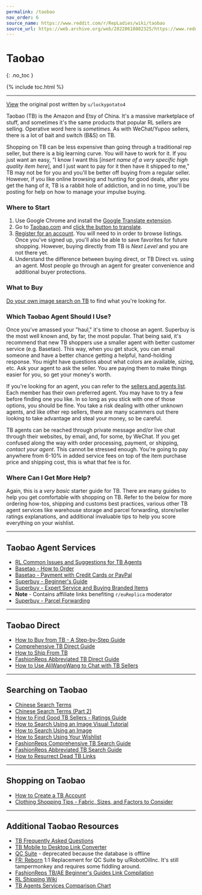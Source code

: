 ```yaml
---
permalink: /taobao
nav_order: 6
source_name: https://www.reddit.com/r/RepLadies/wiki/taobao
source_url: https://web.archive.org/web/20220618082325/https://www.reddit.com/r/RepLadies/wiki/taobao
---
```


# Taobao
{: .no_toc }

{% include toc.html %}

---

<p class="text-small text-grey-dk-100 mb-0"><a href="https://web.archive.org/web/20201111213218/https://www.reddit.com/r/RepLadies/comments/88aktf/guide_getting_started_on_taobao/">View</a> the original post written by <code>u/luckypotato4</code></p>

Taobao (TB) is the Amazon and Etsy of China. It's a massive marketplace of stuff, and sometimes it's the same products that popular RL sellers are selling. Operative word here is *sometimes.* As with WeChat/Yupoo sellers, there is a lot of bait and switch (B&S) on TB.

Shopping on TB can be less expensive than going through a traditional rep seller, but there is a big learning curve. You will have to work for it. If you just want an easy, "I know I want this [*insert name of a very specific high quality item here*], and I just want to pay for it then have it shipped to me," TB may not be for you and you'll be better off buying from a regular seller. However, if you like online browsing and hunting for good deals, after you get the hang of it, TB is a rabbit hole of addiction, and in no time, you'll be posting for help on how to manage your impulse buying.

### Where to Start

1. Use Google Chrome and install the [Google Translate extension](https://chrome.google.com/webstore/detail/google-translate/aapbdbdomjkkjkaonfhkkikfgjllcleb?hl=en).
2. Go to [Taobao.com](https://www.taobao.com/) and [click the button to translate](https://imgur.com/a/11C6G2K).
3. [Register for an account](https://reg.taobao.com/member/reg/fill_mobile.htm). You will need to in order to browse listings. Once you've signed up, you'll also be able to save favorites for future shopping. However, buying directly from TB is *Next Level* and you are not there yet.
4. Understand the difference between buying direct, or TB Direct vs. using an agent. Most people go through an agent for greater convenience and additional buyer protections.

### What to Buy

[Do your own image search on TB](https://www.unddit.com/r/RepLadies/comments/7zg2mc/guide_really_basic_taobao_image_search/) to find what you're looking for.

### Which Taobao Agent Should I Use?

Once you've amassed your "haul," it's time to choose an agent. Superbuy is the most well known and, by far, the most popular. That being said, it's recommend that new TB shoppers use a smaller agent with better customer service (e.g. Basetao). This way, when you get stuck, you can email someone and have a better chance getting a helpful, hand-holding response. You might have questions about what colors are available, sizing, etc. Ask your agent to ask the seller. You are paying them to make things easier for you, so get your money's worth.

If you're looking for an agent, you can refer to the [sellers and agents list](./sellers). Each member has their own preferred agent. You may have to try a few before finding one you like. In so long as you stick with one of those options, you should be fine. You take a risk dealing with other unknown agents, and like other rep sellers, there are many scammers out there looking to take advantage and steal your money, so be careful.

TB agents can be reached through private message and/or live chat through their websites, by email, and, for some, by WeChat. If you get confused along the way with order processing, payment, or shipping, *contact your agent*. This cannot be stressed enough. You're going to pay anywhere from 6-10% in added service fees on top of the item purchase price and shipping cost, this is what that fee is for.

### Where Can I Get More Help?

Again, this is a *very basic* starter guide for TB. There are many guides to help you get comfortable with shopping on TB. Refer to the below for more ordering how-tos, shipping and customs best practices, various other TB agent services like warehouse storage and parcel forwarding, store/seller ratings explanations, and additional invaluable tips to help you score everything on your wishlist.

---

## Taobao Agent Services

- [RL Common Issues and Suggestions for TB Agents](https://www.unddit.com/r/RepLadies/comments/87se08/if_you_could_create_your_perfect_taobao_shopping/)
- [Basetao - How to Order](https://www.basetao.net/index/howitworks.html)
- [Basetao - Payment with Credit Cards or PayPal](https://www.unddit.com/r/RepLadies/comments/8b7rk7/psa_using_credit_cards_or_paypal_with_basetao/)
- [Superbuy - Beginner's Guide](https://img.superbuy.com/download/shoppingagent_en.pdf)
- [Superbuy - Expert Service and Buying Branded Items](https://www.unddit.com/r/RepLadies/comments/8ip0d6/psa_guidance_regarding_superbuys_expert_service/)
 - **Note** -  Contains affiliate links benefiting `r/euReplica` moderator
- [Superbuy - Parcel Forwarding](https://www.unddit.com/r/RepLadies/comments/8ip0d6/psa_guidance_regarding_superbuys_expert_service/dytrhf4/)

---

## Taobao Direct

- [How to Buy from TB - A Step-by-Step Guide](https://blog.seedly.sg/step-by-step-guide-how-to-shop-on-taobao-chinese/)
- [Comprehensive TB Direct Guide](http://www.howtotao.com/buy-from-taobao/)
- [How to Ship From TB](https://www.you.co/sg/blog/taobao-shipping-guide/)
- [FashionReps Abbreviated TB Direct Guide](https://www.unddit.com/r/FashionReps/comments/4yr51a/guide_to_taobao_direct_buying_without_an_agent/)
- [How to Use AliWangWang to Chat with TB Sellers](http://dodri0.tumblr.com/post/101239021220/how-to-use-aliwangwang-to-chat-with-taobao-sellers)

---

## Searching on Taobao

- [Chinese Search Terms](https://www.unddit.com/r/RepLadies/comments/5wpp05/taobao_chinese_search_terms/)  
- [Chinese Search Terms (Part 2)](https://www.unddit.com/r/RepLadies/comments/87mmiz/guide_taobao_chinese_search_terms_part_2/)
- [How to Find Good TB Sellers - Ratings Guide](https://tbfocus.com/blog/choose-good-seller-taobao)
- [How to Search Using an Image Visual Tutorial](https://www.unddit.com/r/RepLadies/comments/7zg2mc/guide_really_basic_taobao_image_search/)
- [How to Search Using an Image](https://oneonefriend.wordpress.com/2016/11/27/guide-taobao-searching/)
- [How to Search Using Your Wishlist](https://www.unddit.com/r/RepLadies/comments/5za2e9/taobao_tip_wishlists_find_similar_items_tool/)
- [FashionReps Comprehensive TB Search Guide](https://www.unddit.com/r/FashionReps/comments/5f7ng5/guide_taobao_searching_guide/)
- [FashionReps Abbreviated TB Search Guide](https://www.unddit.com/r/FashionReps/comments/57tztc/11_guide_on_finding_taobao_reps/)
- [How to Resurrect Dead TB Links](https://www.unddit.com/r/RepLadies/comments/9fs1o5/how_to_resurrect_dead_links/?st=JM3DFKGN&sh=1889aeb0)

---

## Shopping on Taobao

- [How to Create a TB Account](http://www.howtotao.com/how-to-register-a-taobao-account/)
- [Clothing Shopping Tips -  Fabric, Sizes, and Factors to Consider](https://www.unddit.com/r/RepLadies/comments/7vh0s7/guide_factors_to_consider_while_shopping_for/)

---

## Additional Taobao Resources

- [TB Frequently Asked Questions](https://docs.google.com/document/d/1E0PUag4NzqCCFZ7s2AE_QefWhni2NwvC9sxrRpKeYXk/pub)
- [TB Mobile to Desktop Link Converter](https://taobaotools.github.io)
- [QC Suite](https://www.unddit.com/r/FashionReps/comments/8lbztu/tool_qc_suite_see_everyones_qc_in_taobao/) - deprecated because the database is offline
- [FR: Reborn](https://www.fashionreps.page/) 1:1 Replacement for QC Suite by u/RobotOilInc. It's still tampermonkey and requires some fiddling around.
- [FashionReps TB/AE Beginner's Guides Link Compilation](https://www.unddit.com/r/FashionReps/comments/4g7pvi/guide_fashionreps_beginners_guide/)
- [RL Shipping Wiki](./shipping)  
- [TB Agents Services Comparison Chart](https://docs.google.com/spreadsheets/d/12pep0XQGK1Z-yuiovGBdt9LkupkWfa95JCklX50hx5I/htmlview#gid=0)
